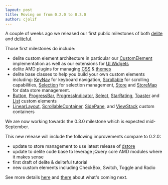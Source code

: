 ```yaml
---
layout: post
title: Moving on from 0.2.0 to 0.3.0
author: cjolif
---
```


A couple of weeks ago we released our first public milestones of both [delite](https://github.com/ibm-js/delite/releases/tag/0.2.0-dev) and [deliteful](https://github.com/ibm-js/deliteful/releases/tag/0.2.0-dev).

Those first milestones do include:

* delite custom element architecture in particular our [CustomElement](http://ibm-js.github.io/delite/docs/master/CustomElement.html) implementation as well as our
 extensions for [UI Widgets](http://ibm-js.github.io/delite/docs/master/Widget.html)
* delite AMD plugins for managing [CSS](http://ibm-js.github.io/delite/docs/master/css.html) & [themes](http://ibm-js.github.io/delite/docs/master/theme.html)
* delite base classes to help you build your own custom elements including: [KeyNav](http://ibm-js.github.io/delite/docs/master/KeyNav.html) for keyboard navigation,
[Scrollable](http://ibm-js.github.io/delite/docs/master/Scrollable.html) for scrolling capabilities, [Selection](http://ibm-js.github.io/delite/docs/master/Selection.html) for selection management, 
[Store](http://ibm-js.github.io/delite/docs/master/Store.html) and [StoreMap](http://ibm-js.github.io/delite/docs/master/StoreMap.html) for data store management. 
* [Button](http://ibm-js.github.io/deliteful/docs/master/Button.html), [ProgressBar](http://ibm-js.github.io/deliteful/docs/master/ProgressBar.html), 
[ProgressIndicator](http://ibm-js.github.io/deliteful/docs/master/ProgressIndicator.html), [Select](http://ibm-js.github.io/deliteful/docs/master/Select.html), 
[StarRating](http://ibm-js.github.io/deliteful/docs/master/StarRating.html), [Toaster](http://ibm-js.github.io/deliteful/docs/master/Toaster.html) and 
[List](http://ibm-js.github.io/deliteful/docs/master/list/List.html) custom elements
* [LinearLayout](http://ibm-js.github.io/deliteful/docs/master/LinearLayout.html), [ScrollableContainer](http://ibm-js.github.io/deliteful/docs/master/ScrollableContainer.html), 
[SidePane](http://ibm-js.github.io/deliteful/docs/master/SidePane.html), and [ViewStack](http://ibm-js.github.io/deliteful/docs/master/ViewStack.html) custom containers

We are now working towards the 0.3.0 milestone which is expected mid-September.

This new release will include the following improvements compare to 0.2.0:

<!--more-->
* update to store management to use latest release of [dstore](https://github.com/SitePen/dstore)
* update to delite code base to leverage jQuery core AMD modules where it makes sense
* first draft of delite & deliteful tutorial
* new custom elements including CheckBox, Switch, Toggle and Radio

See more details [here](https://github.com/ibm-js/delite/milestones/0.3.0) and [there](https://github.com/ibm-js/deliteful/milestones/0.3.0) about what's coming next.

